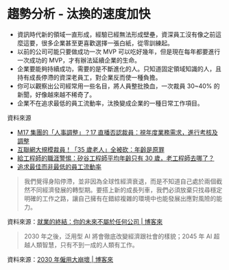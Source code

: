 # 趨勢分析 - 汰換的速度加快

- 資訊時代新的領域一直形成，經驗已經無法形成壁壘，資深員工沒有像之前這麼這要，很多企業甚至更喜歡選擇一張白紙，從零訓練起。
- 以前的公司可能只要做成功一次 MVP 可以吃好幾年，但是現在每年都要進行一次成功的 MVP，才有辦法延續企業的生命。
- 企業要能夠持續成功，需要的是不斷進化的人。只知道固定領域知識的人，且持有成長停滯的資深老員工，對企業反而使一種負擔。
- 你可以觀察出公司經常用一些名目，將人員整批換血，一次裁員 30~40% 的新聞，好像越來越不稀奇了。
- 企業不在追求最低的員工流動率，汰換變成企業的一種日常工作項目。

資料來源

- [M17 集團的「人事調整」？17 直播否認裁員：視年度業務需求，進行考核及調整](https://meet.bnext.com.tw/articles/view/46035)
- [互聯網大規模裁員！「35 歲老人」全被砍：年齡是原罪](https://www.setn.com/News.aspx?NewsID=770108)
- [給工程師的職涯警惕：矽谷工程師平均年齡只有 30 歲，老工程師去哪了？](https://buzzorange.com/techorange/2019/03/25/elderly-engineer-discrimination/)
- [追求最佳而非最低的員工流動率](https://www.managertoday.com.tw/articles/view/731)

> 我們覺得身陷停滯，並非因為全球性經濟衰退，而是不知道自己處於兩個截然不同經濟發展的轉型期。要搭上新的成長列車，我們必須放棄只找尋穩定明確的工作之路，讓自己擁有在錯綜複雜的環境中也能發展出應對風險的能力。

資料來源：[就業的終結：你的未來不屬於任何公司 | 博客來](https://www.books.com.tw/products/0010733539)

> 2030 年之後，泛用型 AI 將會徹底改變經濟跟社會的樣貌；2045 年 AI 超越人類智慧，只有不到一成的人類有工作。

資料來源：[2030 年僱用大崩壞 | 博客來](https://www.books.com.tw/products/0010776945)
